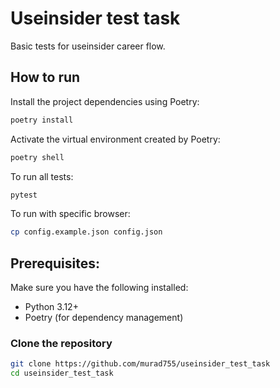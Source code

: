 # Useinsider test task

Basic tests for useinsider career flow.

## How to run

Install the project dependencies using Poetry:
```bash
poetry install
```
Activate the virtual environment created by Poetry:
```bash
poetry shell
```
To run all tests:
```bash
pytest
```

To run with specific browser:
```bash
cp config.example.json config.json 
```

## Prerequisites:
Make sure you have the following installed:
- Python 3.12+
- Poetry (for dependency management)

### Clone the repository

```bash
git clone https://github.com/murad755/useinsider_test_task
cd useinsider_test_task
```